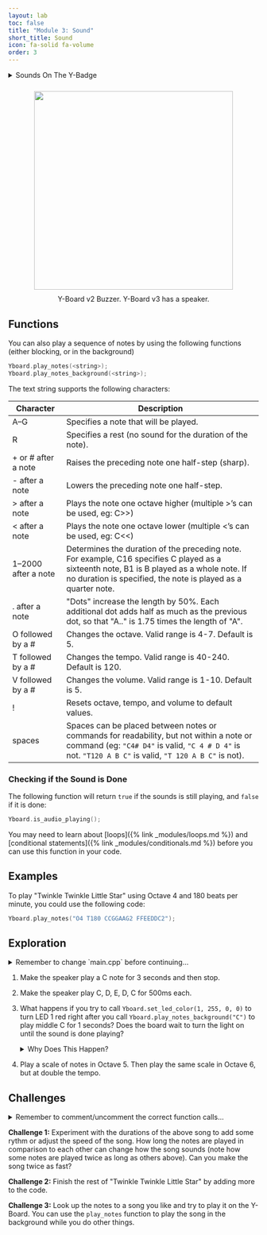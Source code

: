 ```yaml
---
layout: lab
toc: false
title: "Module 3: Sound"
short_title: Sound
icon: fa-solid fa-volume
order: 3
---
```


<details markdown="block">
<summary markdown="span">Sounds On The Y-Badge
</summary>
Y-Badge v3 has a speaker and Y-Badge v2 has a buzzer. Both can be used to play sounds. The speaker is able to play a wider range of sounds, but the buzzer is simpler to use. Both are able to play sounds by turning an electromagnet on and off at high speeds. The magnetic field that is produced vibrates a small disk very quickly, creating the sound you hear. We can specify the frequency of the buzzer in order to play different notes, and how long that note is played for.
</details>

<p align="center"><img src="{% link media/buzzer.png %}" width="400" hspace="5%" vspace="2%"/>
<br>
Y-Board v2 Buzzer. Y-Board v3 has a speaker.
</p>

## Functions

You can also play a sequence of notes by using the following functions (either blocking, or in the background)
```cpp
Yboard.play_notes(<string>);
Yboard.play_notes_background(<string>);
```

The text string supports the following characters:

| Character           | Description                                                                                                                                                                                                |
| ------------------- | ---------------------------------------------------------------------------------------------------------------------------------------------------------------------------------------------------------- |
| A–G                 | Specifies a note that will be played.                                                                                                                                                                      |
| R                   | Specifies a rest (no sound for the duration of the note).                                                                                                                                                  |
| + or # after a note | Raises the preceding note one half-step (sharp).                                                                                                                                                           |
| - after a note      | Lowers the preceding note one half-step.                                                                                                                                                                   |
| > after a note      | Plays the note one octave higher (multiple >’s can be used, eg: C>>)                                                                                                                                       |
| < after a note      | Plays the note one octave lower (multiple <’s can be used, eg: C<<)                                                                                                                                        |
| 1–2000 after a note | Determines the duration of the preceding note. For example, C16 specifies C played as a sixteenth note, B1 is B played as a whole note. If no duration is specified, the note is played as a quarter note. |
| . after a note      | "Dots" increase the length by 50%. Each additional dot adds half as much as the previous dot, so that "A.." is 1.75 times the length of "A".
| O followed by a #   | Changes the octave. Valid range is 4-7. Default is 5.                                                                                                                                                      |
| T followed by a #   | Changes the tempo. Valid range is 40-240. Default is 120.                                                                                                                                                  |
| V followed by a #   | Changes the volume.  Valid range is 1-10. Default is 5.                                                                                                                                                    |
| !                   | Resets octave, tempo, and volume to default values.                                                                                                                                                        |
| spaces              | Spaces can be placed between notes or commands for readability, but not within a note or command (eg: `"C4# D4"` is valid, `"C 4 # D 4"` is not. `"T120 A B C"` is valid, `"T 120 A B C"` is not).         |

### Checking if the Sound is Done

The following function will return `true` if the sounds is still playing, and `false` if it is done:
```cpp
Yboard.is_audio_playing();
```
You may need to learn about [loops]({% link _modules/loops.md %}) and [conditional statements]({% link _modules/conditionals.md %}) before you can use this function in your code.


## Examples

To play "Twinkle Twinkle Little Star" using Octave 4 and 180 beats per minute, you could use the following code:

```cpp
Yboard.play_notes("O4 T180 CCGGAAG2 FFEEDDC2");
```

## Exploration

<details markdown="block">
<summary markdown="span">Remember to change `main.cpp` before continuing...
</summary>
> 📝 **_NOTE:_** You will need to go to `main.cpp` and change the comments to call the correct activity function:
```c
// delay_activity();
sound_activity();
```
</details>

1. Make the speaker play a C note for 3 seconds and then stop. 

1. Make the speaker play C, D, E, D, C for 500ms each.

2. What happens if you try to call `Yboard.set_led_color(1, 255, 0, 0)` to turn LED 1 red right after you call `Yboard.play_notes_background("C")` to play middle C for 1 seconds? Does the board wait to turn the light on until the sound is done playing?
    <details markdown="block">
    <summary markdown="span">Why Does This Happen?
    </summary>
    
    The `Yboard.play_notes_background()` function is a **non-blocking** function, which means other functions that are called after it will actually run at the same time. However, the speaker can only play one note at a time, so any additional `Yboard.play_notes_background()` calls will wait until the one before has finished.
    </details>

3. Play a scale of notes in Octave 5.  Then play the same scale in Octave 6, but at double the tempo.

## Challenges

<details markdown="block">
<summary markdown="span">Remember to comment/uncomment the correct function calls...
</summary>
_Remember to comment out the `sound_exploration();` call in the `sound_activity` function and uncomment the correct challenge function:_

```c
sound_exploration();
// sound_challenge1();
// sound_challenge2();
```
</details>

**Challenge 1:** Experiment with the durations of the above song to add some rythm or adjust the speed of the song. How long the notes are played in comparison to each other can change how the song sounds (note how some notes are played twice as long as others above). Can you make the song twice as fast?

**Challenge 2:** Finish the rest of "Twinkle Twinkle Little Star" by adding more to the code.

**Challenge 3:** Look up the notes to a song you like and try to play it on the Y-Board. You can use the `play_notes` function to play the song in the background while you do other things.
